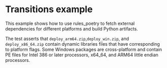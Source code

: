 # Transitions example

This example shows how to use rules_poetry to fetch external dependencies for different platforms and build Python artifacts.

The test asserts that `deploy_arm64.zip`,`deploy_win.zip`, and `deploy_x86_64.zip` contain dynamic libraries files that have corresponding to platform flags.
Some Windows packages are cross-platform and contain PE files for Intel 386 or later processors, x64_64, and ARM64 little endian processors.
